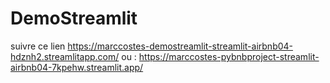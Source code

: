 # DemoStreamlit 

suivre ce lien https://marccostes-demostreamlit-streamlit-airbnb04-hdznh2.streamlitapp.com/
ou : https://marccostes-pybnbproject-streamlit-airbnb04-7kpehw.streamlit.app/

